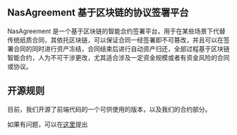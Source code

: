 ## NasAgreement 基于区块链的协议签署平台

NasAgreement 是一个基于区块链的智能合约签署平台，用于在某些场景下代替传统纸质合同，其依托区块链，可以保证合同一经签署即不可篡改，并且可以在签署合同的同时进行资产冻结，合同结束后进行自动资产归还，全部过程基于区块链智能合约，人为不可干涉更改，尤其适合涉及一定资金规模或者有资金风险的合同或协议。

## 开源规则

目前，我们开源了前端代码的一个可供使用的版本，以及我们的合约部分。

如果有问题，可以在[这里](https://github.com/nasagreement/nasagreement/issues)提出